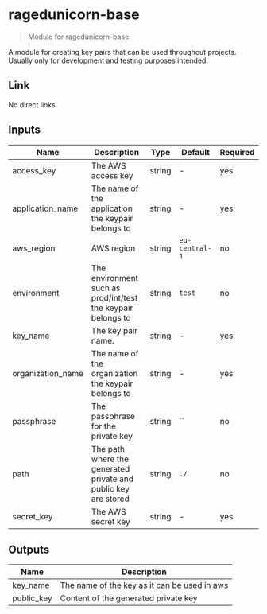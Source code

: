# ragedunicorn-base

> Module for ragedunicorn-base

A module for creating key pairs that can be used throughout projects. Usually only for development and testing purposes intended.

## Link

No direct links

## Inputs

| Name              | Description                                                    | Type   | Default        | Required |
|-------------------|----------------------------------------------------------------|--------|----------------|----------|
| access_key        | The AWS access key                                             | string | -              | yes      |
| application_name  | The name of the application the keypair belongs to             | string | -              | yes      |
| aws_region        | AWS region                                                     | string | `eu-central-1` | no       |
| environment       | The environment such as prod/int/test the keypair belongs to   | string | `test`         | no       |
| key_name          | The key pair name.                                             | string | -              | yes      |
| organization_name | The name of the organization the keypair belongs to            | string | -              | yes      |
| passphrase        | The passphrase for the private key                             | string | ``             | no       |
| path              | The path where the generated private and public key are stored | string | `./`           | no       |
| secret_key        | The AWS secret key                                             | string | -              | yes      |


## Outputs

| Name       | Description                                  |
|------------|----------------------------------------------|
| key_name   | The name of the key as it can be used in aws |
| public_key | Content of the generated private key         |
